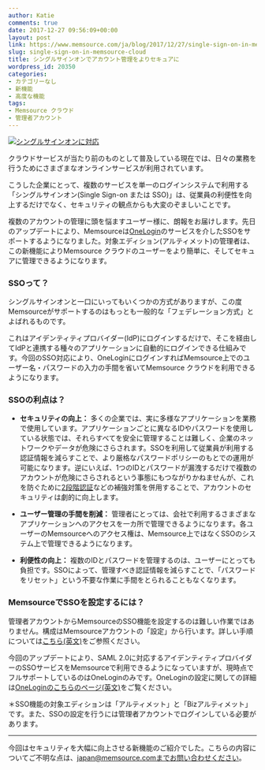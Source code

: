 ```yaml
---
author: Katie
comments: true
date: 2017-12-27 09:56:09+00:00
layout: post
link: https://www.memsource.com/ja/blog/2017/12/27/single-sign-on-in-memsource-cloud/
slug: single-sign-on-in-memsource-cloud
title: シングルサインオンでアカウント管理をよりセキュアに
wordpress_id: 20350
categories:
- カテゴリーなし
- 新機能
- 高度な機能
tags:
- Memsource クラウド
- 管理者アカウント
---
```




[![シングルサインオンに対応](https://www.memsource.com/wp-content/uploads/2017/12/Blog-post_-single-sign-on-1-300x169.png)](https://www.memsource.com/wp-content/uploads/2017/12/Blog-post_-single-sign-on-1.png)

クラウドサービスが当たり前のものとして普及している現在では、日々の業務を行うためにさまざまなオンラインサービスが利用されています。

こうした企業にとって、複数のサービスを単一のログインシステムで利用する「シングルサインオン(Single Sign-on または SSO)」は、従業員の利便性を向上するだけでなく、セキュリティの観点からも大変のぞましいことです。

複数のアカウントの管理に頭を悩ますユーザー様に、朗報をお届けします。先日のアップデートにより、Memsourceは[OneLogin](https://www.onelogin.com/)のサービスを介したSSOをサポートするようになりました。対象エディション(アルティメット)の管理者は、この新機能によりMemsource クラウドのユーザーをより簡単に、そしてセキュアに管理できるようになります。

<!-- more -->


### SSOって？


シングルサインオンと一口にいってもいくつかの方式がありますが、この度Memsourceがサポートするのはもっとも一般的な「フェデレーション方式」とよばれるものです。

これはアイデンティティプロバイダー(IdP)にログインするだけで、そこを経由してIdPと連携する種々のアプリケーションに自動的にログインできる仕組みです。今回のSSO対応により、OneLoginにログインすればMemsource上でのユーザー名・パスワードの入力の手間を省いてMemsource クラウドを利用できるようになります。


### SSOの利点は？





 	
  * **セキュリティの向上：**
多くの企業では、実に多様なアプリケーションを業務で使用しています。アプリケーションごとに異なるIDやパスワードを使用している状態では、それらすべてを安全に管理することは難しく、企業のネットワークやデータが危険にさらされます。SSOを利用して従業員が利用する認証情報を減らすことで、より厳格なパスワードポリシーのもとでの運用が可能になります。逆にいえば、1つのIDとパスワードが漏洩するだけで複数のアカウントが危険にさらされるという事態にもつながりかねませんが、これを防ぐために[2段階認証](https://www.memsource.com/ja/blog/2016/12/18/enhancing-account-security-with-two-factor-authentication-jp/)などの補強対策を併用することで、アカウントのセキュリティは劇的に向上します。

 	
  * **ユーザー管理の手間を削減：**
管理者にとっては、会社で利用するさまざまなアプリケーションへのアクセスを一カ所で管理できるようになります。各ユーザーのMemsourceへのアクセス権は、Memsource上ではなくSSOのシステム上で管理できるようになります。

 	
  * **利便性の向上：**
複数のIDとパスワードを管理するのは、ユーザーにとっても負担です。SSOによって、管理すべき認証情報を減らすことで、「パスワードをリセット」という不要な作業に手間をとられることもなくなります。




### MemsourceでSSOを設定するには？


管理者アカウントからMemsourceのSSO機能を設定するのは難しい作業ではありません。構成はMemsourceアカウントの「設定」から行います。詳しい手順については[こちら(英文)](https://wiki.memsource.com/wiki/Memsource_Cloud_User_Manual#Single_Sign-On)をご参照ください。

今回のアップデートにより、SAML 2.0に対応するアイデンティティプロバイダーのSSOサービスをMemsourceで利用できるようになっていますが、現時点でフルサポートしているのはOneLoginのみです。OneLoginの設定に関しての詳細は[OneLoginのこちらのページ(英文)](https://support.onelogin.com/hc/en-us/articles/115003638343-Configuring-SSO-for-SAML-Enabled-Apps)をご覧ください。

＊SSO機能の対象エディションは「アルティメット」と「Bizアルティメット」です。また、SSOの設定を行うには管理者アカウントでログインしている必要があります。

--- 

今回はセキュリティを大幅に向上させる新機能のご紹介でした。こちらの内容についてご不明な点は、japan@memsource.comまでお問い合わせください。


